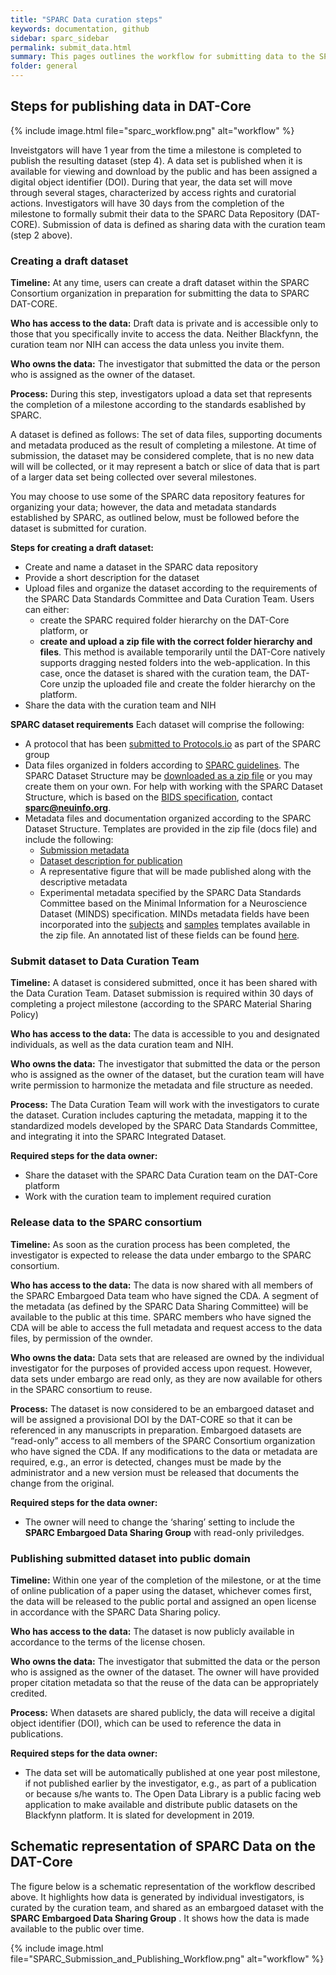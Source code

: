```yaml
---
title: "SPARC Data curation steps"
keywords: documentation, github
sidebar: sparc_sidebar
permalink: submit_data.html
summary: This pages outlines the workflow for submitting data to the SPARC DAT-Core. 
folder: general
---
```


## Steps for publishing data in DAT-Core

{% include image.html file="sparc_workflow.png" alt="workflow" %}

Inveistgators will have 1 year from the time a milestone is completed to publish the resulting dataset (step 4). A data set is published when it is available for viewing and download by the public and has been assigned a digital object identifier (DOI). During that year, the data set will move through several stages, characterized by access rights and curatorial actions. Investigators will have 30 days from the completion of the milestone to formally submit their data to the SPARC Data Repository (DAT-CORE).  Submission of data is defined as sharing data with the curation team (step 2 above).  

### Creating a draft dataset
**Timeline:** At any time, users can create a draft dataset within the SPARC Consortium organization in preparation for submitting the data to SPARC DAT-CORE. 

**Who has access to the data:** Draft data is private and is accessible only to those that you specifically invite to access the data. Neither Blackfynn, the curation team nor NIH can access the data unless you invite them.

**Who owns the data:** The investigator that submitted the data or the person who is assigned as the owner of the dataset.

**Process:**  During this step, investigators upload a data set that represents the completion of a milestone according to the standards esablished by SPARC. 

A dataset is defined as follows: The set of data files, supporting documents and metadata produced as the result of completing a milestone.  At time of submission, the  dataset may be considered complete, that is no new data will will be collected, or it may represent a batch or slice of data that is part of a larger data set being collected over several milestones. 

You may choose to use some of the SPARC data repository features for organizing your data; however, the data and metadata standards established by SPARC, as outlined below, must be followed before the dataset is submitted for curation.

**Steps for creating a draft dataset:**
- Create and name a dataset in the SPARC data repository
- Provide a short description for the dataset
- Upload files and organize the dataset according to the requirements of the SPARC Data Standards Committee and Data Curation Team. Users can either:
  - create the SPARC required folder hierarchy on the DAT-Core platform, or
  - **create and upload a zip file with the correct folder hierarchy and files**. This method is available temporarily until the DAT-Core natively supports dragging nested folders into the web-application. In this case, once the dataset is shared with the curation team, the DAT-Core unzip the uploaded file and create the folder hierarchy on the platform.
- Share the data with the curation team and NIH

**SPARC dataset requirements** Each dataset will comprise the following:
- A protocol that has been [submitted to Protocols.io](https://docs.google.com/presentation/d/1WhoLvOVRIbCzu3x30Dd0O1cC09ZGT4g0IFOf4Eq7yfI/edit#slide=id.p) as part of the SPARC group
- Data files organized in folders according to [SPARC guidelines](https://docs.google.com/presentation/d/1EQPn1FmANpPsFt3CguU-JOQVMMlJsNXluQAK_gb2qVg/edit#slide=id.p1).  The SPARC Dataset Structure may be [downloaded as a zip file](https://drive.google.com/open?id=1mtZ5sL1lYcA2zHVsrYOKVeH2X-VlJT6P) or you may create them on your own. For help with working with the SPARC Dataset Structure, which is based on the [BIDS specification](http://bids.neuroimaging.io/), contact **sparc@neuinfo.org**.
- Metadata files and documentation organized according to the SPARC Dataset Structure.  Templates are provided in the zip file (docs file) and include the following:
  - [Submission metadata](https://drive.google.com/open?id=1OhXmssY9GK8ebOmrvib1B9xbeqoVEOBA)
  - [Dataset description for publication](https://drive.google.com/file/d/1-VqBo63oKlxVdt8nNnbzVK0NxAHwc8-L/view?usp=sharing)
  - A representative figure that will be made published along with the descriptive metadata
  - Experimental metadata specified by the SPARC Data Standards Committee based on the Minimal Information for a Neuroscience Dataset (MINDS) specification.  MINDs metadata fields have been incorporated into the [subjects](https://drive.google.com/open?id=1IDo5INrqtIu1sTJW2mICzuGEAKqv5eGg) and [samples](https://drive.google.com/open?id=1ROCsuBjMWBDmCTpTGZsUQDDgYtm-nqYG) templates available in the zip file.  An annotated list of these fields can be found [here](https://docs.google.com/spreadsheets/d/1e61r3F2weausmBhqFK8RlYLviC3rya44so5m15mPRTw/edit#gid=108617967).

### Submit dataset to Data Curation Team
**Timeline:** A dataset is considered submitted, once it has been shared with the Data Curation Team.  Dataset submission is required within 30 days of completing a project milestone (according to the SPARC Material Sharing Policy)

**Who has access to the data:** The data is accessible to you and designated individuals, as well as the data curation team and NIH. 

**Who owns the data:** The investigator that submitted the data or the person who is assigned as the owner of the dataset, but the curation team will have write permission to harmonize the metadata and file structure as needed.

**Process:** The Data Curation Team will work with the investigators to curate the dataset. Curation includes capturing the metadata, mapping it to the standardized models developed by the SPARC Data Standards Committee, and integrating it into the SPARC Integrated Dataset.

**Required steps for the data owner:**
- Share the dataset with the SPARC Data Curation team on the DAT-Core platform
- Work with the curation team to implement required curation

### Release data to the SPARC consortium
**Timeline:** As soon as the curation process has been completed, the investigator is expected to release the data under embargo to the SPARC consortium.

**Who has access to the data:** The data is now shared with all members of the SPARC Embargoed Data team who have signed the CDA. A segment of the metadata (as defined by the SPARC Data Sharing Committee) will be available to the public at this time. SPARC members who have signed the CDA will be able to access the full metadata and request access to the data files, by permission of the ownder.

**Who owns the data:** Data sets that are released are owned by the individual investigator for the purposes of provided access upon request.  However, data sets under embargo are read only, as they are now available for others in the SPARC consortium to reuse.   

**Process:** The dataset is now considered to be an embargoed dataset and will be assigned a provisional DOI by the DAT-CORE so that it can be referenced in any manuscripts in preparation. Embargoed datasets are “read-only” access to all members of the SPARC Consortium organization who have signed the CDA. If any modifications to the data or metadata are required, e.g., an error is detected, changes must be made by the administrator and a new version must be released that documents the change from the original.    

**Required steps for the data owner:**
- The owner will need to change the ‘sharing’ setting to include the **SPARC Embargoed Data Sharing Group** with read-only priviledges.

### Publishing submitted dataset into public domain 
**Timeline:** Within one year of the completion of the milestone, or at the time of online publication of a paper using the dataset, whichever comes first, the data will be released to the public portal and assigned an open license in accordance with the SPARC Data Sharing policy.

**Who has access to the data:** The dataset is now publicly available in accordance to the terms of the license chosen.

**Who owns the data:** The investigator that submitted the data or the person who is assigned as the owner of the dataset.  The owner will have provided proper citation metadata so that the reuse of the data can be appropriately credited.

**Process:** When datasets are shared publicly, the data will receive a digital object identifier (DOI), which can be used to reference the data in publications.

**Required steps for the data owner:**
- The data set will be automatically published at one year post milestone, if not published earlier by the investigator, e.g., as part of a publication or because s/he wants to.  The Open Data Library is a public facing web application to make available and distribute public datasets on the Blackfynn platform. It is slated for development in 2019. 


##  Schematic representation of SPARC Data on the DAT-Core

The figure below is a schematic representation of the workflow described above. It highlights how data is generated by individual investigators, is curated by the curation team, and shared as an embargoed dataset with the **SPARC Embargoed Data Sharing Group** . It shows how the data is made available to the public over time.

{% include image.html file="SPARC_Submission_and_Publishing_Workflow.png" alt="workflow" %}
